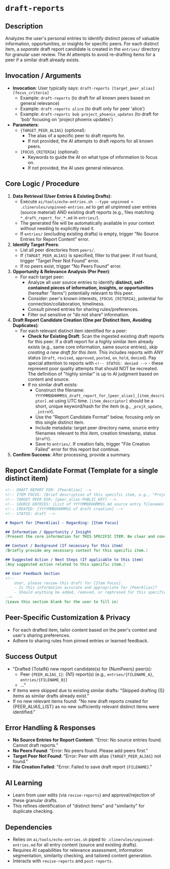 # `draft-reports`

## Description
Analyzes the user's personal entries to identify distinct pieces of valuable information, opportunities, or insights for specific peers. For each distinct item, a *separate* draft report candidate is created in the `entries/` directory for granular user review. The AI attempts to avoid re-drafting items for a peer if a similar draft already exists.

## Invocation / Arguments
*   **Invocation**: User typically says: `draft-reports [target_peer_alias] [focus_criteria]`
    *   Example: `draft-reports` (to draft for all known peers based on general relevance)
    *   Example: `draft-reports alice` (to draft only for peer 'alice')
    *   Example: `draft-reports bob project_phoenix_updates` (to draft for 'bob' focusing on 'project phoenix updates')
*   **Parameters**:
    *   `{TARGET_PEER_ALIAS}` (optional):
        *   The alias of a specific peer to draft reports for.
        *   If not provided, the AI attempts to draft reports for all known peers.
    *   `{FOCUS_CRITERIA}` (optional):
        *   Keywords to guide the AI on what type of information to focus on.
        *   If not provided, the AI uses general relevance.

## Core Logic / Procedure
1.  **Data Retrieval (User Entries & Existing Drafts)**:
    *   Execute `ai/tools/echo-entries.sh --type unpinned > .clinerules/unpinned-entries.md` to get all unpinned user entries (source material) AND existing draft reports (e.g., files matching `*_draft_report_for_*.md` in `entries/`).
    *   The generated file will be automatically available in your context without needing to explicitly read it.
    *   If `entries/` (excluding existing drafts) is empty, trigger "No Source Entries for Report Content" error.
2.  **Identify Target Peers**:
    *   List all peer directories from `peers/`.
    *   If `{TARGET_PEER_ALIAS}` is specified, filter to that peer. If not found, trigger "Target Peer Not Found" error.
    *   If no peers exist, trigger "No Peers Found" error.
3.  **Opportunity & Relevance Analysis (Per Peer)**:
    *   For each target peer:
        *   Analyze all user source entries to identify **distinct, self-contained pieces of information, insights, or opportunities** (hereafter "items") potentially relevant to this peer.
        *   Consider: peer's known interests, `{FOCUS_CRITERIA}`, potential for connection/collaboration, timeliness.
        *   Consult pinned entries for sharing rules/preferences.
        *   Filter out sensitive or "do not share" information.
4.  **Draft Report Candidate Creation (One per Distinct Item, Avoiding Duplicates)**:
    *   For each relevant distinct item identified for a peer:
        *   **Check for Existing Draft**: Scan the ingested existing draft reports for this peer. If a draft report for a highly similar item already exists (e.g., same core information, same source entries), *skip creating a new draft for this item*. This includes reports with ANY status (`draft`, `revised`, `approved`, `posted`, `on_hold`, `denied`). Pay special attention to reports with `<!-- STATUS: denied -->` - these represent poor quality attempts that should NOT be recreated. The definition of "highly similar" is up to AI judgment based on content and source.
        *   If no similar draft exists:
            *   Construct the filename: `YYYYMMDDHHMMSS_draft_report_for_[peer_alias]_[item_descriptor].md` using UTC time. `[item_descriptor]` should be a short, unique keyword/hash for the item (e.g., `_projX_update`, `_introY`).
            *   Use the "Report Candidate Format" below, focusing *only* on this single distinct item.
            *   Include metadata: target peer directory name, source entry filenames relevant to *this item*, creation timestamp, status (`draft`).
            *   Save to `entries/`. If creation fails, trigger "File Creation Failed" error for this report but continue.
5.  **Confirm Success**: After processing, provide a summary.

## Report Candidate Format (Template for a single distinct item)
```markdown
<!-- DRAFT REPORT FOR: [PeerAlias] -->
<!-- ITEM FOCUS: [Brief description of this specific item, e.g., "Project X Update", "Introduction to Contact Y"] -->
<!-- TARGET PEER DIR: [peer_alias-PUBLIC_KEY] -->
<!-- SOURCE ENTRIES: [List of YYYYMMDDHHMMSS.md source entry filenames relevant to THIS item] -->
<!-- CREATED: [YYYYMMDDHHMMSS of draft creation] -->
<!-- STATUS: draft -->

# Report for [PeerAlias] - Regarding: [Item Focus]

## Information / Opportunity / Insight
[Present the core information for THIS SPECIFIC ITEM. Be clear and concise, focusing only on this single piece of information or opportunity.]

## Context / Background (If necessary for this item)
[Briefly provide any necessary context for this specific item.]

## Suggested Action / Next Steps (If applicable to this item)
[Any suggested action related to this specific item.]

## User Feedback Section
<!--
    User, please review this draft for [Item Focus].
    - Is this information accurate and appropriate for [PeerAlias]?
    - Should anything be added, removed, or rephrased for this specific item?
-->
[Leave this section blank for the user to fill in]
```

## Peer-Specific Customization & Privacy
*   For each drafted item, tailor content based on the peer's context and user's sharing preferences.
*   Adhere to sharing rules from pinned entries or learned feedback.

## Success Output
*   "Drafted {TotalN} new report candidate(s) for {NumPeers} peer(s):
    *   Peer `{PEER_ALIAS_1}`: {N1} report(s) (e.g., `entries/{FILENAME_A}`, `entries/{FILENAME_B}`)
    *   ..."
*   If items were skipped due to existing similar drafts: "Skipped drafting {S} items as similar drafts already exist."
*   If no new relevant items found: "No new draft reports created for {PEER_ALIAS_LIST} as no new sufficiently relevant distinct items were identified."

## Error Handling & Responses
*   **No Source Entries for Report Content**: "Error: No source entries found. Cannot draft reports."
*   **No Peers Found**: "Error: No peers found. Please add peers first."
*   **Target Peer Not Found**: "Error: Peer with alias `{TARGET_PEER_ALIAS}` not found."
*   **File Creation Failed**: "Error: Failed to save draft report `{FILENAME}`."

## AI Learning
*   Learn from user edits (via `revise-reports`) and approval/rejection of these granular drafts.
*   This refines identification of "distinct items" and "similarity" for duplicate checking.

## Dependencies
*   Relies on `ai/tools/echo-entries.sh` piped to `.clinerules/unpinned-entries.md` for all entry content (source and existing drafts).
*   Requires AI capabilities for relevance assessment, information segmentation, similarity checking, and tailored content generation.
*   Interacts with `revise-reports` and `post-reports`.
